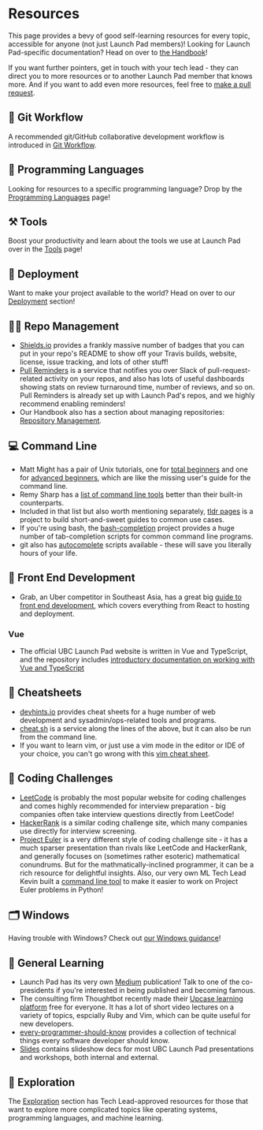 # Resources

This page provides a bevy of good self-learning resources for every topic, accessible for anyone (not just Launch Pad members)! Looking for Launch Pad-specific documentation? Head on over to [the Handbook](../handbook/)!

If you want further pointers, get in touch with your tech lead - they can direct you to more resources or to another Launch Pad member that knows more. And if you want to add even more resources, feel free to [make a pull request](../CONTRIBUTING.md).

## 🛶 Git Workflow

A recommended git/GitHub collaborative development workflow is introduced in
[Git Workflow](git-workflow.md).

## 💬 Programming Languages

Looking for resources to a specific programming language? Drop by the
[Programming Languages](./languages.md) page!

## ⚒️ Tools

Boost your productivity and learn about the tools we use at Launch Pad over in
the [Tools](tools.md) page!

## 🐹 Deployment

Want to make your project available to the world? Head on over to our
[Deployment](./deployment.md) section!

## 👨‍💼 Repo Management

* [Shields.io](https://shields.io/#/) provides a frankly massive number of
  badges that you can put in your repo's README to show off your Travis builds,
  website, license, issue tracking, and lots of other stuff!
* [Pull Reminders](https://pullreminders.com) is a service that notifies you
  over Slack of pull-request-related activity on your repos, and also has
  lots of useful dashboards showing stats on review turnaround time, number
  of reviews, and so on. Pull Reminders is already set up with Launch Pad's
  repos, and we highly recommend enabling reminders!
* Our Handbook also has a section about managing repositories: [Repository Management](../handbook/project-management/repositories).

## 💻 Command Line

* Matt Might has a pair of Unix tutorials, one for
  [total beginners](http://matt.might.net/articles/basic-unix/) and one for
  [advanced beginners](http://matt.might.net/articles/settling-into-unix/),
  which are like the missing user's guide for the command line.
* Remy Sharp has a
  [list of command line tools](https://remysharp.com/2018/08/23/cli-improved)
  better than their built-in counterparts.
* Included in that list but also worth mentioning separately,
  [tldr pages](https://tldr.sh) is a project to build short-and-sweet guides to
  common use cases.
* If you're using bash, the
  [bash-completion](https://github.com/scop/bash-completion) project provides a
  huge number of tab-completion scripts for common command line programs.
* git also has
  [autocomplete](https://git-scm.com/book/en/v1/Git-Basics-Tips-and-Tricks)
  scripts available - these will save you literally hours of your life.

## 🎨 Front End Development

* Grab, an Uber competitor in Southeast Asia, has a great big
  [guide to front end development](https://github.com/grab/front-end-guide/blob/master/README.md),
  which covers everything from React to hosting and deployment.

### Vue

* The official UBC Launch Pad website is written in Vue and TypeScript, and the repository
  includes [introductory documentation on working with Vue and TypeScript](https://github.com/ubclaunchpad/ubclaunchpad.com/blob/master/CONTRIBUTING.md#development)

## 📝 Cheatsheets

* [devhints.io](https://devhints.io) provides cheat sheets for a huge number of
  web development and sysadmin/ops-related tools and programs.
* [cheat.sh](https://github.com/chubin/cheat.sh) is a service along the lines
  of the above, but it can also be run from the command line.
* If you want to learn vim, or just use a vim mode in the editor or IDE of your
  choice, you can't go wrong with this [vim cheat sheet](https://vim.rtorr.com).

## 🧪 Coding Challenges

* [LeetCode](https://leetcode.com) is probably the most popular website for coding
  challenges and comes highly recommended for interview preparation - big companies
  often take interview questions directly from LeetCode!
* [HackerRank](https://www.hackerrank.com) is a similar coding challenge site,
  which many companies use directly for interview screening.
* [Project Euler](https://projecteuler.net/) is a very different style of coding
  challenge site - it has a much sparser presentation than rivals like LeetCode
  and HackerRank, and generally focuses on (sometimes rather esoteric) mathematical
  conundrums. But for the mathmatically-inclined programmer, it can be a rich
  resource for delightful insights. Also, our very own ML Tech Lead Kevin built
  a [command line tool](https://github.com/iKevinY/EulerPy) to make it easier
  to work on Project Euler problems in Python!

## 🗂️ Windows

Having trouble with Windows? Check out [our Windows guidance](./Windows.md)!

## 💭 General Learning

* Launch Pad has its very own
  [Medium](https://medium.com/ubc-launch-pad-software-engineering-blog)
  publication! Talk to one of the co-presidents if you're interested in being
  published and becoming famous.
* The consulting firm Thoughtbot recently made their
  [Upcase learning platform](https://thoughtbot.com/upcase) free for everyone.
  It has a lot of short video lectures on a variety of topics, espcially
  Ruby and Vim, which can be quite useful for new developers.
* [every-programmer-should-know](https://github.com/mtdvio/every-programmer-should-know)
  provides a collection of technical things every software developer should
  know.
* [Slides](https://slides.ubclaunchpad.com/) contains slideshow decs for most
  UBC Launch Pad presentations and workshops, both internal and external.

## 🧗 Exploration

The [Exploration](./exploration.md) section has Tech Lead-approved resources for
those that want to explore more complicated topics like operating systems,
programming languages, and machine learning.

